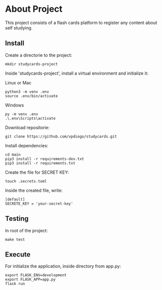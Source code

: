 # About Project

This project consists of a flash cards platform to register any content about self studying.

## Install

Create a directorie to the project:

```
mkdir studycards-project
```

Inside 'studycards-project', install a virtual environment and initialize it:

Linux or Mac

```
python3 -m venv .env
source .env/bin/activate
```

Windows

```
py -m venv .env
.\.env\Scripts\activate
```

Download repositorie:

```
git clone https://github.com/vpdiogo/studycards.git
```

Install dependencies:

```
cd main
pip3 install -r requirements-dev.txt
pip3 install -r requirements.txt
```

Create the file for SECRET KEY:

```
touch .secrets.toml
```

Inside the created file, write:

```
[default]
SECRETE_KEY = 'your-secret-key'
```

## Testing

In root of the project:

```
make test
```

## Execute

For initialize the application, inside directory from app.py:

```
export FLASK_ENV=development
export FLASK_APP=app.py
flask run
```